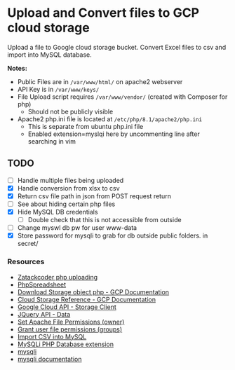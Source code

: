 # Upload and Convert files to GCP cloud storage

Upload a file to Google cloud storage bucket. Convert Excel files to csv and import into MySQL database.

**Notes:**

- Public Files are in ```/var/www/html/``` on apache2 webserver
- API Key is in ``/var/www/keys/``
- File Upload script requires ```/var/www/vendor/``` (created with Composer for php)
  - Should not be publicly visible
- Apache2 php.ini file is located at ```/etc/php/8.1/apache2/php.ini```
  - This is separate from ubuntu php.ini file
  - Enabled extension=myslqi here by uncommenting line after searching in vim

## TODO

- [ ] Handle multiple files being uploaded
- [x] Handle conversion from xlsx to csv
- [x] Return csv file path in json from POST request return
- [ ] See about hiding certain php files
- [x] Hide MySQL DB credentials
  - [ ] Double check that this is not accessible from outside
- [ ] Change myswl db pw for user www-data
- [x] Store password for mysqli to grab for db outside public folders. in secret/

### Resources

- [Zatackcoder php uploading](https://zatackcoder.com/upload-file-to-google-cloud-storage-using-php/)
- [PhpSpreadsheet](https://phpspreadsheet.readthedocs.io/en/latest/topics/reading-and-writing-to-file/)
- [Download Storage object php - GCP Documentation](https://cloud.google.com/storage/docs/downloading-objects#storage-download-object-php)
- [Cloud Storage Reference - GCP Documentation](https://cloud.google.com/storage/docs/reference/libraries)
- [Google Cloud API - Storage Client](https://googleapis.github.io/google-cloud-php/#/docs/google-cloud/v0.122.0/storage/storageclient)
- [JQuery API - Data](https://api.jquery.com/data/)
- [Set Apache File Permissions (owner)](https://askubuntu.com/questions/1334375/how-to-set-both-www-data-and-me-as-owner)
- [Grant user file permissions (groups)](https://askubuntu.com/questions/365087/grant-a-user-permissions-on-www-data-owned-var-www)
- [Import CSV into MySQL](https://www.phpflow.com/php/import-csv-file-into-mysql/)
- [MySQLi PHP Database extension](https://www.php.net/manual/en/book.mysqli.php)
- [mysqli](https://www.php.net/manual/en/mysqli.quickstart.dual-interface.php)
- [mysqli documentation](https://www.php.net/manual/en/class.mysqli.php)